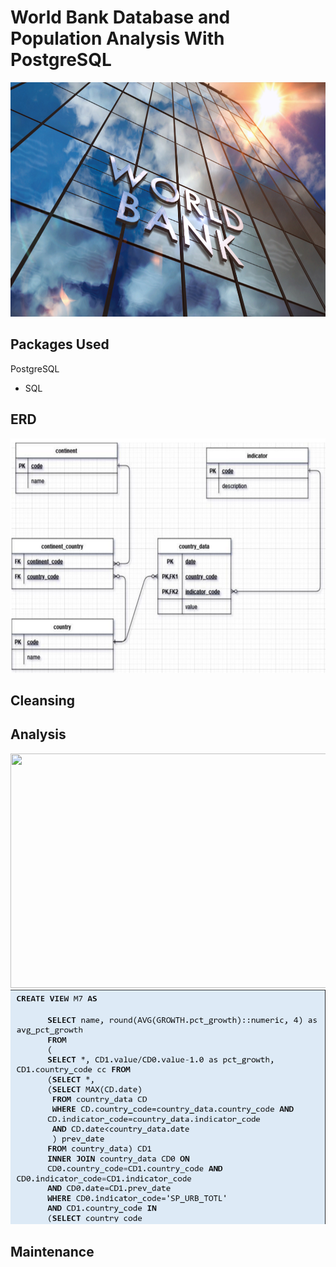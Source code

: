 # World Bank Database and Population Analysis With PostgreSQL

<img src="Screenshots/World_Bank.jpeg.jpg" width="650" height="375" />

## Packages Used
PostgreSQL
- SQL

## ERD
<img src="Screenshots/Final ERD.PNG" width="650" height="375" />



## Cleansing





## Analysis
<img src="Screenshots/my7_view.png" width="650" height="375" />
<img src="Screenshots/m7_sql.png" width="650" height="375" />







## Maintenance
